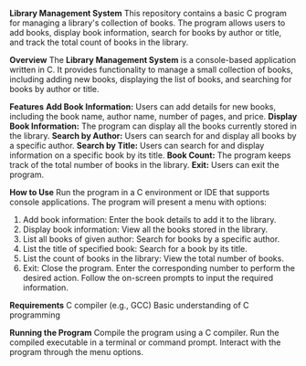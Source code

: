 **Library Management System**
This repository contains a basic C program for managing a library's collection of books. The program allows users to add books, display book information, search for books by author or title, and track the total count of books in the library.

**Overview**
The **Library Management System** is a console-based application written in C. It provides functionality to manage a small collection of books, including adding new books, displaying the list of books, and searching for books by author or title.

**Features**
**Add Book Information:** Users can add details for new books, including the book name, author name, number of pages, and price.
**Display Book Information:** The program can display all the books currently stored in the library.
**Search by Author:** Users can search for and display all books by a specific author.
**Search by Title:** Users can search for and display information on a specific book by its title.
**Book Count:** The program keeps track of the total number of books in the library.
**Exit:** Users can exit the program.

**How to Use**
Run the program in a C environment or IDE that supports console applications.
The program will present a menu with options:
1. Add book information: Enter the book details to add it to the library.
2. Display book information: View all the books stored in the library.
3. List all books of given author: Search for books by a specific author.
4. List the title of specified book: Search for a book by its title.
5. List the count of books in the library: View the total number of books.
6. Exit: Close the program.
Enter the corresponding number to perform the desired action.
Follow the on-screen prompts to input the required information.

**Requirements**
C compiler (e.g., GCC)
Basic understanding of C programming

**Running the Program**
Compile the program using a C compiler.
Run the compiled executable in a terminal or command prompt.
Interact with the program through the menu options.
